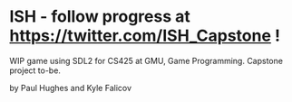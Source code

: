 # ISH - follow progress at https://twitter.com/ISH_Capstone !
WIP game using SDL2 for CS425 at GMU, Game Programming. Capstone project to-be.

by Paul Hughes and Kyle Falicov
